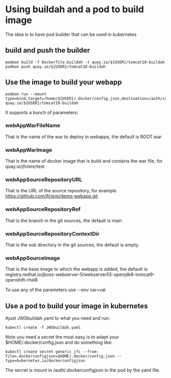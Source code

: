 # Using buildah and a pod to build image

The idea is to have pod builder that can be used in kubernetes

## build and push the builder

```
podman build -f Dockerfile.buildah -t quay.io/${USER}/tomcat10-buildah
podman push quay.io/${USER}/tomcat10-buildah
```

## Use the image to build your webapp

```
podman run --mount type=bind,target=/home/${USER}/.docker/config.json,destination=/auth/config.json quay.io/${USER}/tomcat10-buildah
```
It supports a bunch of parameters:


### webAppWarFileName
That is the name of the war to deploy in webapps, the default is ROOT.war

### webAppWarImage
That is the name of docker image that is build and contains the war file, for quay.io/jfclere/test

### webAppSourceRepositoryURL
That is the URL of the source repository, for example https://github.com/jfclere/demo-webapp.git

### webAppSourceRepositoryRef
That is the branch in the git sources, the default is main

### webAppSourceRepositoryContextDir
That is the sub directory in the git sources, the default is empty.

### webAppSourceImage
That is the base image to which the webapp is added, the default is: registry.redhat.io/jboss-webserver-5/webserver55-openjdk8-tomcat9-openshift-rhel8

To use any of the parameters use --env var=val

## Use a pod to build your image in kubernetes
Ajust JWSbuildah.yaml to what you need and run:
```
kubectl create -f JWSbuildah.yaml
```
Note you need a secret the most easy is to adapt your $HOME/.docker/config.json and do something like:
```
kubectl create secret generic jfc --from-file=.dockerconfigjson=$HOME/.docker/config.json --type=kubernetes.io/dockerconfigjson
```
The secret is mount in /auth/.dockerconfigjson in the pod by the yaml file.
